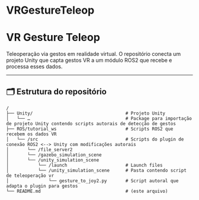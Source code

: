 # VRGestureTeleop

# VR Gesture Teleop

Teleoperação via gestos em realidade virtual. O repositório conecta um projeto Unity que capta gestos VR a um módulo ROS2 que recebe e processa esses dados.

---

## 🗂 Estrutura do repositório

```text
/
├── Unity/                                   # Projeto Unity
│   └── …                                    # Package para importação de projeto Unity contendo scripts autorais de detecção de gestos
├── ROS/tutorial_ws                          # Scripts ROS2 que recebem os dados VR
│   └── /src                                 # Scripts do plugin de conexão ROS2 <--> Unity com modificações autorais
│       └── /file_server2                 
│       └── /gazebo_simulation_scene       
│       └── /unity_simulation_scene
│           └── /launch                      # Launch files
│           └── /unity_simulation_scene      # Pasta contendo script de teleoperação vr
│               └── gesture_to_joy2.py       # Script autoral que adapta o plugin para gestos
└── README.md                                # (este arquivo)
